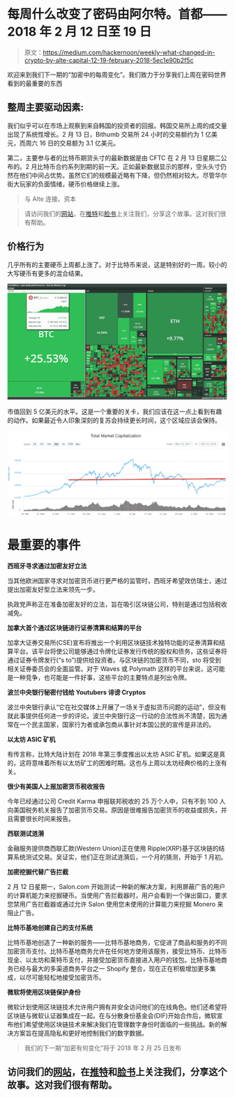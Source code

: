 # 每周什么改变了密码由阿尔特。首都——2018 年 2 月 12 日至 19 日

> 原文：<https://medium.com/hackernoon/weekly-what-changed-in-crypto-by-alte-capital-12-19-february-2018-5ec1e90b2f5c>

欢迎来到我们下一期的“加密中的每周变化”。我们致力于分享我们上周在密码世界看到的最重要的东西

## **整周主要驱动因素:**

我们似乎可以在市场上观察到来自韩国的投资者的回报。韩国交易所上周的成交量出现了系统性增长。2 月 13 日，Bithumb 交易所 24 小时的交易额约为 1 亿美元，而周六 16 日的交易额为 3.1 亿美元。

第二，主要参与者的比特币期货头寸的最新数据是由 CFTC 在 2 月 13 日星期二公布的。2 月比特币合约系列到期的前一天。正如最新数据显示的那样，空头头寸仍然在他们中间占优势。虽然它们的规模最近略有下降，但仍然相对较大。尽管华尔街大玩家的负面情绪，硬币价格继续上涨。

> 与 Alte 连接。资本

> 请访问我们的[网站](http://www.alte.capital)，在[推特](https://twitter.com/Alte_Capital)和[脸书](https://www.facebook.com/Alte.capital)上关注我们，分享这个故事。这对我们很有帮助。

## 价格行为

几乎所有的主要硬币上周都上涨了。对于比特币来说，这是特别好的一周。较小的大写硬币有更多的混合结果。

![](img/209e18cd6740e905edc8fbfae7dd27b6.png)

市值回到 5 亿美元的水平。这是一个重要的关卡，我们应该在这一点上看到有趣的动作。如果最近令人印象深刻的复苏会持续更长时间，这个区域应该会保持。

![](img/0bac8727c12da15e7fbddc3484c95f1c.png)

# 最重要的事件

**西班牙寻求通过加密友好立法**

当其他欧洲国家寻求对加密货币进行更严格的监管时，西班牙希望效仿瑞士，通过提出加密友好型立法来领先一步。

执政党声称正在准备加密友好的立法，旨在吸引区块链公司，特别是通过包括税收减免。

**加拿大首个通过区块链进行证券清算和结算的平台**

加拿大证券交易所(CSE)宣布将推出一个利用区块链技术独特功能的证券清算和结算平台。该平台将使公司能够通过令牌化证券发行传统的股权和债务，这些证券将通过证券令牌发行(“s to”)提供给投资者。与区块链的加密货币不同，sto 将受到相关证券委员会的全面监管。对于 Waves 或 Polymath 这样的平台来说，这可能是一种竞争，也可能是一件好事，这些平台的主要特点是列出令牌。

**波兰中央银行秘密付钱给 Youtubers 诽谤 Cryptos**

波兰中央银行承认“它在社交媒体上开展了一场关于虚拟货币问题的运动”，但没有就此事提供任何进一步的评论。波兰中央银行这一行动的合法性尚不清楚，因为通常在一个民主国家，国家行为者或承包商从事针对本国公民的宣传是非法的。

**以太坊 ASIC 矿机**

有传言称，比特大陆计划在 2018 年第三季度推出以太坊 ASIC 矿机。如果这是真的，这将意味着所有以太坊矿工的困难时期。这也与上周以太坊经典价格的上涨有关。

**很少有美国人上报加密货币税收报告**

今年已经通过公司 Credit Karma 申报联邦税收的 25 万个人中，只有不到 100 人向美国税务机关报告了加密货币交易。原因是很难报告加密货币的收益或损失，并且需要很长时间来报告。

**西联测试涟漪**

金融服务提供商西联汇款(Western Union)正在使用 Ripple(XRP)基于区块链的结算系统测试交易。吴证实，他们正在测试涟漪后，一个月的猜测，开始于 1 月初。

**加密挖掘代替广告拦截**

2 月 12 日星期一，Salon.com 开始测试一种新的解决方案，利用屏蔽广告的用户的计算机能力来挖掘硬币。当使用广告拦截器时，用户会看到一个弹出窗口，要求您禁用广告拦截器或通过允许 Salon 使用您未使用的计算能力来挖掘 Monero 来阻止广告。

**比特币基地创建自己的支付系统**

比特币基地创造了一种新的服务——比特币基地商务，它促进了商品和服务的不同加密货币支付。比特币基地商务允许在任何地方使用该服务，接受比特币、比特币现金、以太坊和莱特币支付，并接受加密货币直接进入用户的钱包。比特币基地商务已经与最大的多渠道商务平台之一 Shopify 整合，现在正在积极增加更多集成，以尽可能轻松地接受加密货币。

**微软将使用区块链保护身份**

微软计划使用区块链技术允许用户拥有并安全访问他们的在线角色。他们还希望将区块链与微软认证器集成在一起。在与分散身份基金会(DIF)开始合作后，微软宣布他们希望使用区块链技术来解决我们在管理数字身份时面临的一些挑战。新的解决方案旨在提高隐私和更好地控制我们的数字数据。

> 我们的下一期“加密有何变化”将于 2018 年 2 月 25 日发布

## 访问我们的[网站](http://www.alte.capital)，在[推特](https://twitter.com/Alte_Capital)和[脸书](https://www.facebook.com/Alte.capital)上关注我们，分享这个故事。这对我们很有帮助。